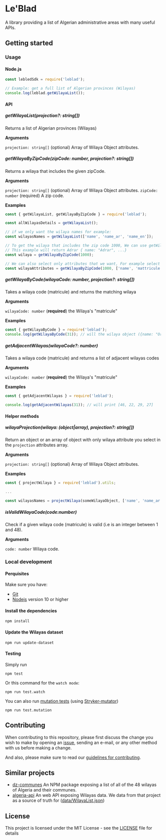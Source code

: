 # Le'Blad

A library providing a list of Algerian administrative areas with many useful APIs.

## Getting started

### Usage

#### Node.js

```javascript
const lebledSdk = require('leblad');

// Example: get a full list of Algerian provinces (Wilayas)
console.log(leblad.getWilayaList());
```

#### API

##### getWilayaList(projection?: string[])

Returns a list of Algerian provinces (Wilayas)

**Arguments**

`projection: string[]` (optional) Array of Wilaya Object attributes.

##### getWilayaByZipCode(zipCode: number, projection?: string[])

Returns a wilaya that includes the given zipCode.

**Arguments**

`projection: string[]` (optional) Array of Wilaya Object attributes.
`zipCode: number` (required) A zip code.

**Examples**

```javascript
const { getWilayaList, getWilayaByZipCode } = require('leblad');

const allWilayasDetails = getWilayaList();

// if we only want the wilaya names for example:
const wilayasNames = getWilayaList(['name', 'name_ar', 'name_en']);

// To get the wilaya that includes the zip code 1000, We can use getWilayaByZipCode
// This example will return Adrar { name: "Adrar", ...}
const wilaya = getWilayaByZipCode(1000);

// We can also select only attributes that we want, For example select name and mattricule:
const wilayaAttributes = getWilayaByZipCode(1000, ['name', 'mattricule']);
```

##### getWilayaByCode(wilayaCode: number, projection?: string[])

Takes a wilaya code (matricule) and returns the matching wilaya

**Arguments**

`wilayaCode: number` (**required**) the Wilaya's "matricule"

**Examples**

```javascript
const { getWilayaByCode } = require('leblad');
console.log(getWilayaByCode(31)); // will the wilaya object ({name: "Oran"...})
```

##### getAdjacentWilayas(wilayaCode?: number)

Takes a wilaya code (matricule) and returns a list of adjacent wilayas codes

**Arguments**

`wilayaCode: number` (**required**) the Wilaya's "matricule"

**Examples**

```javascript
const { getAdjacentWilayas } = require('leblad');

console.log(getAdjacentWilayas(31)); // will print [46, 22, 29, 27]
```

#### Helper methods

##### wilayaProjection(wilaya: (object|array), projection?: string[])

Return an object or an array of object with only wilaya attribute you select in the `projection` attributes array.

**Arguments**

`projection: string[]` (optional) Array of Wilaya Object attributes.

**Examples**

```javascript
const { projectWilaya } = require('leblad').utils;

...

const wilayasNames = projectWilaya(someWilayaObject, ['name', 'name_ar', 'name_en']);
```

##### isValidWilayaCode(code:number)

Check if a given wilaya code (matricule) is valid (i.e is an integer between 1 and 48).

**Arguments**

`code: number` Wilaya code.

### Local development

#### Perquisites

Make sure you have:

- [Git](https://git-scm.com/)
- [Nodejs](https://nodejs.org/) version 10 or higher

#### Install the dependencies

```
npm install
```

#### Update the Wilayas dataset

```
npm run update-dataset
```

#### Testing

Simply run

```
npm test
```

Or this command for the `watch mode`:

```
npm run test.watch
```

You can also run [mutation tests](https://en.wikipedia.org/wiki/Mutation_testing) (using [Stryker-mutator](https://stryker-mutator.io/))

```
npm run test.mutation
```

## Contributing

When contributing to this repository, please first discuss the change you wish to make by opening an [issue](https://github.com/dzcode-io/leblad/issues/new/choose), sending an e-mail, or any other method with us before making a change.

And also, please make sure to read our [guidelines for contributing](./.github/CONTRIBUTING.md).

## Similar projects

- [dz-communes](https://github.com/AM-77/dz-communes) An NPM package exposing a list of all of the 48 wilayas of Algeria and their communes.
- [algeria-api](https://github.com/fcmam5/algeria-api) An web API exposing Wilayas data. We data from that project as a source of truth for ([data/WilayaList.json](./data/WilayaList.json))

## License

This project is licensed under the MIT License - see the [LICENSE](./LICENSE) file for details
